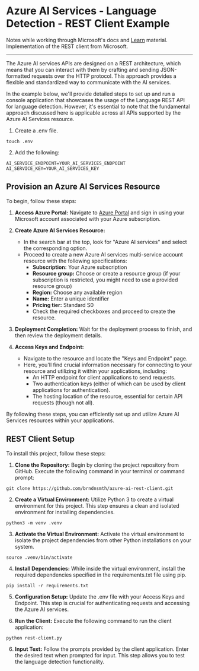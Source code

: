 # Azure AI Services - Language Detection - REST Client Example

Notes while working through Microsoft's docs and [Learn](https://learn.microsoft.com/) material. Implementation of the REST client from Microsoft.

---

The Azure AI services APIs are designed on a REST architecture, which means that you can interact with them by crafting and sending JSON-formatted requests over the HTTP protocol. This approach provides a flexible and standardized way to communicate with the AI services.

In the example below, we'll provide detailed steps to set up and run a console application that showcases the usage of the Language REST API for language detection. However, it's essential to note that the fundamental approach discussed here is applicable across all APIs supported by the Azure AI Services resource.

1. Create a .env file.

```
touch .env
```

2. Add the following:

```
AI_SERVICE_ENDPOINT=YOUR_AI_SERVICES_ENDPOINT
AI_SERVICE_KEY=YOUR_AI_SERVICES_KEY
```

## Provision an Azure AI Services Resource

To begin, follow these steps:

1. **Access Azure Portal:** Navigate to [Azure Portal](https://portal.azure.com) and sign in using your Microsoft account associated with your Azure subscription.
  
2. **Create Azure AI Services Resource:**
    - In the search bar at the top, look for "Azure AI services" and select the corresponding option.
    - Proceed to create a new Azure AI services multi-service account resource with the following specifications:
        - **Subscription:** Your Azure subscription
        - **Resource group:** Choose or create a resource group (if your subscription is restricted, you might need to use a provided resource group)
        - **Region:** Choose any available region
        - **Name:** Enter a unique identifier
        - **Pricing tier:** Standard S0
        - Check the required checkboxes and proceed to create the resource.

3. **Deployment Completion:** Wait for the deployment process to finish, and then review the deployment details.

4. **Access Keys and Endpoint:**
    - Navigate to the resource and locate the "Keys and Endpoint" page.
    - Here, you'll find crucial information necessary for connecting to your resource and utilizing it within your applications, including:
        - An HTTP endpoint for client applications to send requests.
        - Two authentication keys (either of which can be used by client applications for authentication).
        - The hosting location of the resource, essential for certain API requests (though not all).

By following these steps, you can efficiently set up and utilize Azure AI Services resources within your applications.


## REST Client Setup

To install this project, follow these steps:

1. **Clone the Repository:** Begin by cloning the project repository from GitHub. Execute the following command in your terminal or command prompt:

```
git clone https://github.com/brndnsmth/azure-ai-rest-client.git
```

2. **Create a Virtual Environment:** Utilize Python 3 to create a virtual environment for this project. This step ensures a clean and isolated environment for installing dependencies.

```
python3 -m venv .venv
```

3. **Activate the Virtual Environment:** Activate the virtual environment to isolate the project dependencies from other Python installations on your system.

```
source .venv/bin/activate
```

4. **Install Dependencies:** While inside the virtual environment, install the required dependencies specified in the requirements.txt file using pip.

```
pip install -r requirements.txt
```

5. **Configuration Setup:** Update the .env file with your Access Keys and Endpoint. This step is crucial for authenticating requests and accessing the Azure AI services.

6. **Run the Client:** Execute the following command to run the client application:

```
python rest-client.py
```

6. **Input Text:** Follow the prompts provided by the client application. Enter the desired text when prompted for input. This step allows you to test the language detection functionality.
